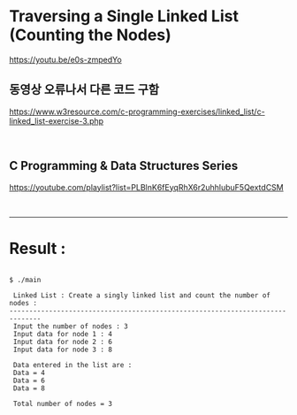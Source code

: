 # Traversing a Single Linked List (Counting the Nodes)

https://youtu.be/e0s-zmpedYo

##  동영상 오류나서 다른 코드 구함 


https://www.w3resource.com/c-programming-exercises/linked_list/c-linked_list-exercise-3.php

<br>

## C Programming & Data Structures Series

https://youtube.com/playlist?list=PLBlnK6fEyqRhX6r2uhhlubuF5QextdCSM

<br>

<hr>

# Result :

```
  
$ ./main

 Linked List : Create a singly linked list and count the number of nodes :
------------------------------------------------------------------------------
 Input the number of nodes : 3
 Input data for node 1 : 4
 Input data for node 2 : 6
 Input data for node 3 : 8

 Data entered in the list are :
 Data = 4
 Data = 6
 Data = 8

 Total number of nodes = 3

```


